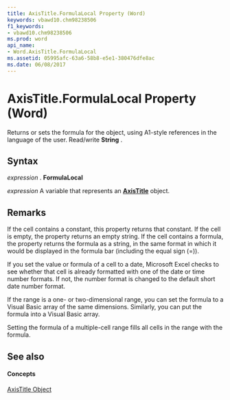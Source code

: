 ```yaml
---
title: AxisTitle.FormulaLocal Property (Word)
keywords: vbawd10.chm98238506
f1_keywords:
- vbawd10.chm98238506
ms.prod: word
api_name:
- Word.AxisTitle.FormulaLocal
ms.assetid: 05995afc-63a6-58b8-e5e1-380476dfe8ac
ms.date: 06/08/2017
---
```



# AxisTitle.FormulaLocal Property (Word)

Returns or sets the formula for the object, using A1-style references in the language of the user. Read/write **String** .


## Syntax

 _expression_ . **FormulaLocal**

 _expression_ A variable that represents an **[AxisTitle](axistitle-object-word.md)** object.


## Remarks

If the cell contains a constant, this property returns that constant. If the cell is empty, the property returns an empty string. If the cell contains a formula, the property returns the formula as a string, in the same format in which it would be displayed in the formula bar (including the equal sign (=)).

If you set the value or formula of a cell to a date, Microsoft Excel checks to see whether that cell is already formatted with one of the date or time number formats. If not, the number format is changed to the default short date number format.

If the range is a one- or two-dimensional range, you can set the formula to a Visual Basic array of the same dimensions. Similarly, you can put the formula into a Visual Basic array.

Setting the formula of a multiple-cell range fills all cells in the range with the formula.


## See also


#### Concepts


[AxisTitle Object](axistitle-object-word.md)


